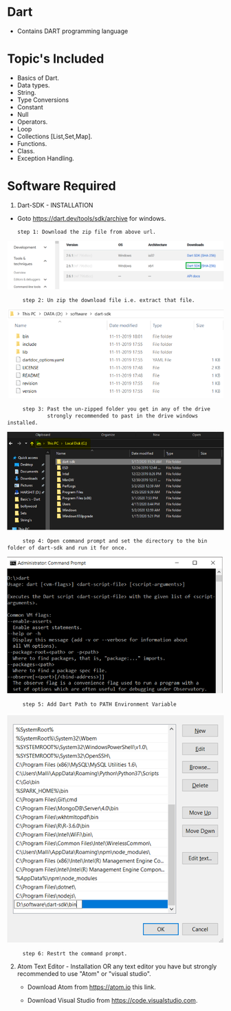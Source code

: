 # Dart
* Contains DART programming language 

# Topic's Included
  * Basics of Dart.
  * Data types.
  * String.
  * Type Conversions
  * Constant
  * Null
  * Operators.
  * Loop
  * Collections [List,Set,Map].
  * Functions.
  * Class.
  * Exception Handling.
  
# Software Required
   1. Dart-SDK - INSTALLATION
      
   * Goto https://dart.dev/tools/sdk/archive for windows.
     
         step 1: Download the zip file from above url.
  ![](image's/1.png)   
         
         step 2: Un zip the download file i.e. extract that file.
  ![](image's/2.png)  
         
         step 3: Past the un-zipped folder you get in any of the drive 
                 strongly recommended to past in the drive windows installed.
  ![](image's/3p.PNG)
  
         step 4: Open command prompt and set the directory to the bin folder of dart-sdk and run it for once.        
  ![](image's/5.png)
        
         step 5: Add Dart Path to PATH Environment Variable
  ![](image's/4.png)
           
         step 6: Restrt the command prompt.
     
   
   2.  Atom Text Editor - Installation OR any text editor you have but strongly recommended to use "Atom" or "visual studio". 
         
        * Download Atom from https://atom.io this link.                          
               
        * Download Visual Studio from https://code.visualstudio.com.                  


      

